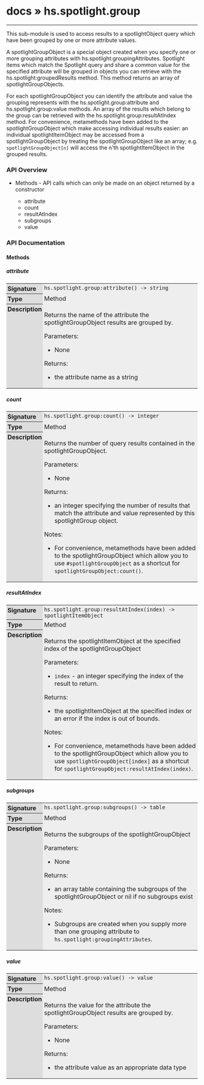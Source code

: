 # [docs](index.md) » hs.spotlight.group
---

This sub-module is used to access results to a spotlightObject query which have been grouped by one or more attribute values.

A spotlightGroupObject is a special object created when you specify one or more grouping attributes with [hs.spotlight:groupingAttributes](#groupingAttributes). Spotlight items which match the Spotlight query and share a common value for the specified attribute will be grouped in objects you can retrieve with the [hs.spotlight:groupedResults](#groupedResults) method. This method returns an array of spotlightGroupObjects.

For each spotlightGroupObject you can identify the attribute and value the grouping represents with the [hs.spotlight.group:attribute](#attribute) and [hs.spotlight.group:value](#value) methods.  An array of the results which belong to the group can be retrieved with the [hs.spotlight.group:resultAtIndex](#resultAtIndex) method.  For convenience, metamethods have been added to the spotlightGroupObject which make accessing individual results easier:  an individual spotlightItemObject may be accessed from a spotlightGroupObject by treating the spotlightGroupObject like an array; e.g. `spotlightGroupObject[n]` will access the n'th spotlightItemObject in the grouped results.

<style type="text/css">
	a { text-decoration: none; }
	a:hover { text-decoration: underline; }
	th { background-color: #DDDDDD; vertical-align: top; padding: 3px; }
	td { width: 100%; background-color: #EEEEEE; vertical-align: top; padding: 3px; }
	table { width: 100% ; border: 1px solid #0; text-align: left; }
	section > table table td { width: 0; }
</style>
<link rel="stylesheet" href="../../css/docs.css" type="text/css" media="screen" />
<h3>API Overview</h3>
<ul>
<li>Methods - API calls which can only be made on an object returned by a constructor</li>
  <ul>
	<li><a href="#attribute">attribute</a></li>
	<li><a href="#count">count</a></li>
	<li><a href="#resultAtIndex">resultAtIndex</a></li>
	<li><a href="#subgroups">subgroups</a></li>
	<li><a href="#value">value</a></li>
  </ul>
</ul>
<h3>API Documentation</h3>
<h4 class="documentation-section">Methods</h4>
  <section id="attribute">
	<h5><a href="#attribute">attribute</a></h5>
	<table>
	  <tr>
		<th>Signature</th>
		<td><code>hs.spotlight.group:attribute() -&gt; string</code></td>
	  </tr>
	  <tr>
		<th>Type</th>
		<td>Method</td>
	  </tr>
	  <tr>
		<th>Description</th>
		<td><p>Returns the name of the attribute the spotlightGroupObject results are grouped by.</p>
<p>Parameters:</p>
<ul>
<li>None</li>
</ul>
<p>Returns:</p>
<ul>
<li>the attribute name as a string</li>
</ul>
</td>
	  </tr>
	</table>
  </section>
  <section id="count">
	<h5><a href="#count">count</a></h5>
	<table>
	  <tr>
		<th>Signature</th>
		<td><code>hs.spotlight.group:count() -&gt; integer</code></td>
	  </tr>
	  <tr>
		<th>Type</th>
		<td>Method</td>
	  </tr>
	  <tr>
		<th>Description</th>
		<td><p>Returns the number of query results contained in the spotlightGroupObject.</p>
<p>Parameters:</p>
<ul>
<li>None</li>
</ul>
<p>Returns:</p>
<ul>
<li>an integer specifying the number of results that match the attribute and value represented by this spotlightGroup object.</li>
</ul>
<p>Notes:</p>
<ul>
<li>For convenience, metamethods have been added to the spotlightGroupObject which allow you to use <code>#spotlightGroupObject</code> as a shortcut for <code>spotlightGroupObject:count()</code>.</li>
</ul>
</td>
	  </tr>
	</table>
  </section>
  <section id="resultAtIndex">
	<h5><a href="#resultAtIndex">resultAtIndex</a></h5>
	<table>
	  <tr>
		<th>Signature</th>
		<td><code>hs.spotlight.group:resultAtIndex(index) -&gt; spotlightItemObject</code></td>
	  </tr>
	  <tr>
		<th>Type</th>
		<td>Method</td>
	  </tr>
	  <tr>
		<th>Description</th>
		<td><p>Returns the spotlightItemObject at the specified index of the spotlightGroupObject</p>
<p>Parameters:</p>
<ul>
<li><code>index</code> - an integer specifying the index of the result to return.</li>
</ul>
<p>Returns:</p>
<ul>
<li>the spotlightItemObject at the specified index or an error if the index is out of bounds.</li>
</ul>
<p>Notes:</p>
<ul>
<li>For convenience, metamethods have been added to the spotlightGroupObject which allow you to use <code>spotlightGroupObject[index]</code> as a shortcut for <code>spotlightGroupObject:resultAtIndex(index)</code>.</li>
</ul>
</td>
	  </tr>
	</table>
  </section>
  <section id="subgroups">
	<h5><a href="#subgroups">subgroups</a></h5>
	<table>
	  <tr>
		<th>Signature</th>
		<td><code>hs.spotlight.group:subgroups() -&gt; table</code></td>
	  </tr>
	  <tr>
		<th>Type</th>
		<td>Method</td>
	  </tr>
	  <tr>
		<th>Description</th>
		<td><p>Returns the subgroups of the spotlightGroupObject</p>
<p>Parameters:</p>
<ul>
<li>None</li>
</ul>
<p>Returns:</p>
<ul>
<li>an array table containing the subgroups of the spotlightGroupObject or nil if no subgroups exist</li>
</ul>
<p>Notes:</p>
<ul>
<li>Subgroups are created when you supply more than one grouping attribute to <code>hs.spotlight:groupingAttributes</code>.</li>
</ul>
</td>
	  </tr>
	</table>
  </section>
  <section id="value">
	<h5><a href="#value">value</a></h5>
	<table>
	  <tr>
		<th>Signature</th>
		<td><code>hs.spotlight.group:value() -&gt; value</code></td>
	  </tr>
	  <tr>
		<th>Type</th>
		<td>Method</td>
	  </tr>
	  <tr>
		<th>Description</th>
		<td><p>Returns the value for the attribute the spotlightGroupObject results are grouped by.</p>
<p>Parameters:</p>
<ul>
<li>None</li>
</ul>
<p>Returns:</p>
<ul>
<li>the attribute value as an appropriate data type</li>
</ul>
</td>
	  </tr>
	</table>
  </section>
